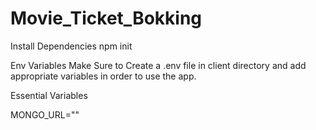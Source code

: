 # Movie_Ticket_Bokking


Install Dependencies
 npm init



Env Variables
Make Sure to Create a .env file in client directory and add appropriate variables in order to use the app.

Essential Variables 

MONGO_URL=""

